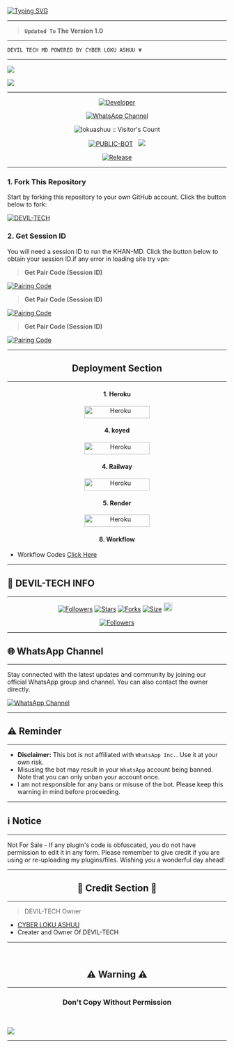<a href="https://git.io/typing-svg"><img src="https://readme-typing-svg.demolab.com?font=Black+Ops+One&size=100&pause=1000&color=FF0000&center=true&width=1000&height=200&lines=DEVIL-TECH-MD" alt="Typing SVG" /></a>
  </p>
  
---  

> **`Updated To` The Version 1.0**
---

```
DEVIL TECH MD POWERED BY CYBER LOKU ASHUU 💗 
```

--- 

<a><img src='https://files.catbox.moe/ox4pzj.jpg'/></a>

<a><img src='https://i.imgur.com/LyHic3i.gif'/></a>

---

<p align="center">
  <a href="https://github.com/lokuashuu"><img title="Developer" src="https://img.shields.io/badge/Author-Jawad%20TechX-FF7604.svg?style=big-square&logo=github" /></a>
</p>

<div align="center">
  
[![WhatsApp Channel](https://img.shields.io/badge/Join-WhatsApp%20Channel-FF00F8?style=big-square&logo=whatsapp)](https://whatsapp.com/channel/0029Vb4HJcD4inowFiwWsY1S)
</div>

 <p align="center"><img src="https://profile-counter.glitch.me/{DEVIL-TECH}/count.svg" alt="lokuashuu :: Visitor's Count" old_src="https://profile-counter.glitch.me/{lokuashuu}/count.svg" /></p>


<p align="center">
<a href="https://github.com/lokuashuu/DEVIL-TECH"><img title="PUBLIC-BOT" src="https://img.shields.io/static/v1?label=Language&message=English&style=square&color=darkpink"></a> &nbsp;
  <img src="https://komarev.com/ghpvc/?username=DEVIL-TECH&label=VIEWS&style=square&color=blue" />
</p>
</p> 

<p align="center">
  <a href="https://github.com/lokuashuu/DEVIL-TECH"><img title="Release" src="https://img.shields.io/badge/Release-beta%20v1.0-cyan.svg?style=for-the-badge&logo=appveyor" /></a>
</p>


***

### 1. Fork This Repository

Start by forking this repository to your own GitHub account. Click the button below to fork:

  <a href="https://github.com/lokuashuu/DEVIL-TECH/fork"><img title="DEVIL-TECH" src="https://img.shields.io/badge/FORK-DEVIL-TECH?color=blue&style=for-the-badge&logo=stackshare"></a>
  
### 2. Get Session ID 

You will need a session ID to run the KHAN-MD. Click the button below to obtain your session ID.if any error in loading site try vpn:

> **Get Pair Code (Session ID)**

<a href='https://khanmdx.onrender.com' target="_blank">
  <img alt='Pairing Code' src='https://img.shields.io/badge/Get%20Pairing%20Code-B700FB?style=for-the-badge&logo=opencv&logoColor=black'/>
</a>
<br> 

> **Get Pair Code (Session ID)**

<a href='https://khanmdx2.onrender.com' target="_blank">
  <img alt='Pairing Code' src='https://img.shields.io/badge/Get%20Pairing%20Code-000000?style=for-the-badge&logo=opencv&logoColor=white'/>
</a>
<br> 

> **Get Pair Code (Session ID)**

<a href='https://khanmdx3.onrender.com' target="_blank">
  <img alt='Pairing Code' src='https://img.shields.io/badge/Get%20Pairing%20Code-0076D2?style=for-the-badge&logo=opencv&logoColor=black'/>
</a>
<br> 

---

<h2 align="center">Deployment Section</h2>

---

<h4 align="center">1. Heroku</h4>
<p style="text-align: center; font-size: 1.2em;">


<p align="center">
<a href='https://dashboard.heroku.com/new?template=https://github.com/lokuashuu/DEVIL-TECH/tree/main' target="_blank"><img alt='Heroku' src='https://img.shields.io/badge/-heroku ‎ deploy-FF004D?style=for-the-badge&logo=heroku&logoColor=white'/< width=150 height=28/p></a>

<h4 align="center">4. koyed</h4>
<p style="text-align: center; font-size: 1.2em;">

  
<p align="center">
<a href='https://app.koyeb.com/services/deploy?type=git&repository=lokuashuu/DEVIL-TECH&ports=3000&env[PREFIX]=.&env[SESSION_ID]=&env[ALWAYS_ONLINE]=false&env[MODE]=public&env[AUTO_STATUS_MSG]=Seen%20status%20by%20KHAN-MD&env[AUTO_STATUS_REPLY]=false&env[AUTO_STATUS_SEEN]=true&env[AUTO_TYPING]=false&env[ANTI_LINK]=true&env[AUTO_REACT]=false&env[READ_MESSAGE]=false' target="_blank"><img alt='Heroku' src='https://img.shields.io/badge/-koyeb ‎ deploy-FF009D?style=for-the-badge&logo=koyeb&logoColor=white'/< width=150 height=28/p></a>

<h4 align="center">4. Railway</h4>
<p style="text-align: center; font-size: 1.2em;">

<p align="center">
<a href='https://railway.app/new' target="_blank"><img alt='Heroku' src='https://img.shields.io/badge/-railway deploy-FF8700?style=for-the-badge&logo=railway&logoColor=white'/< width=150 height=28/p></a>

<h4 align="center">5. Render</h4>
<p style="text-align: center; font-size: 1.2em;">
  
<p align="center">
<a href='https://dashboard.render.com/web/new' target="_blank"><img alt='Heroku' src='https://img.shields.io/badge/-Render deploy-black?style=for-the-badge&logo=render&logoColot=white'/< width=150 height=28/p></a>
 


 <h4 align="center">8. Workflow</h4>
<p style="text-align: center; font-size: 1.2em;">


* Workflow Codes <a href="https://whatsapp.com/channel/0029Vb4HJcD4inowFiwWsY1S">Click Here</a>



---

## 🔗 DEVIL-TECH INFO

---

  <p align="center">
<a href="https://github.com/lokuashuu/followers"><img title="Followers" src="https://img.shields.io/github/followers/lokuashuu?color=blue&style=square"></a>
<a href="https://github.com/lokuashuu/DEVIL-TECH/stargazers/"><img title="Stars" src="https://img.shields.io/github/stars/lokuashuu/DEVIL-TECH?color=blue&style=square"></a>
<a href="https://github.com/lokuashuu/DEVIL-TECH/network/members"><img title="Forks" src="https://img.shields.io/github/forks/lokuashuu/DEVIL-TECH?color=blue&style=square"></a>
<a href="https://github.com/lokuashuu/DEVIL-TECH/"><img title="Size" src="https://img.shields.io/github/repo-size/lokuashuu/DEVIL-TECH?style=square&color=green"></a>
<a href="https://github.com/lokuashuu/DEVIL-TECH/graphs/commit-activity"><img height="20" src="https://img.shields.io/badge/Maintained%3F-yes-green.svg"></a>&nbsp;&nbsp;

 <p align="center">
<a href="https://github.com/lokuashuu/DEVIL-TECH/blob/main/LICENSE"><img title="Followers" src="https://img.shields.io/github/license/lokuashuu/DEVIL-TECH?color=green&label=License&style=square"></a>

----

## 🌐 WhatsApp Channel 

---

Stay connected with the latest updates and community by joining our official WhatsApp group and channel. You can also contact the owner directly.

[![WhatsApp Channel](https://img.shields.io/badge/Join-WhatsApp%20Channel-25D366?style=for-the-badge&logo=whatsapp)](https://whatsapp.com/channel/0029Vb4HJcD4inowFiwWsY1S)

---

<h2 align="left">⚠️ Reminder</h2>
<p style="text-align: center; font-size: 1.2em;">
  
----
- **Disclaimer:** This bot is not affiliated with `WhatsApp Inc.`. Use it at your own risk.
- Misusing the bot may result in your `WhatsApp` account being banned. Note that you can only unban your account once.
- I am not responsible for any bans or misuse of the bot. Please keep this warning in mind before proceeding.

---

<h2 align="left">ℹ️ Notice</h2>
<p style="text-align: center; font-size: 1.2em;">
  
---  
  Not For Sale - If any plugin's code is obfuscated, you do not have permission to edit it in any form. Please remember to give credit if you are using or re-uploading my plugins/files. Wishing you a wonderful day ahead!</p>
  
---

<h2 align="center">🔰 Credit Section 🔰 </h2>

---

> DEVIL-TECH Owner 
- [CYBER LOKU ASHUU](https://github.com/lokuashuu)
- Creater and Owner Of DEVIL-TECH
  
---

 <br>
<h2 align="center"> ⚠️ Warning ⚠️
 </h2>
 
 ---

<h3 align="center"> Don't Copy Without Permission 
</h3>

<br>

<a><img src='https://i.imgur.com/LyHic3i.gif'/></a>

---
